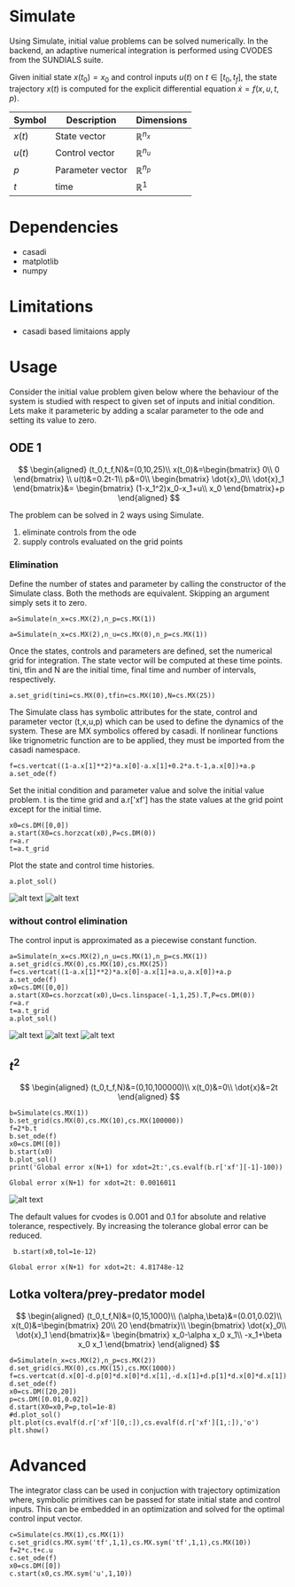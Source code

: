 # Simulate
Using Simulate, initial value problems can be solved numerically. In the backend, an adaptive numerical integration is performed using CVODES from the SUNDIALS suite.

Given initial state $x(t_0)=x_0$ and control inputs $u(t)$ on $t \in [t_0,t_f]$, the state trajectory $x(t)$ is computed for the explicit differential equation $\dot{x}=f(x,u,t,p)$.

|Symbol|Description|Dimensions|
|-|-|-|
|$x(t)$|State vector| $\mathbb{R}^{n_x}$|
|$u(t)$|Control vector| $\mathbb{R}^{n_u}$|
|$p$|Parameter vector| $\mathbb{R}^{n_p}$|
|$t$|time| $\mathbb{R}^{1}$|

# Dependencies
* casadi
* matplotlib
* numpy

# Limitations
* casadi based limitaions apply 

# Usage

Consider the initial value problem given below where the behaviour of the 
system is studied with respect to given set of inputs and initial condition.
Lets make it parameteric by adding a scalar parameter to the ode and setting its value to zero.

## ODE 1
$$
\begin{aligned}
(t_0,t_f,N)&=(0,10,25)\\
x(t_0)&=\begin{bmatrix}
0\\
0
\end{bmatrix}
\\
u(t)&=0.2t-1\\
p&=0\\
\begin{bmatrix}
    \dot{x}_0\\
    \dot{x}_1
\end{bmatrix}&=
\begin{bmatrix}
    (1-x_1^2)x_0-x_1+u\\
    x_0
\end{bmatrix}+p
\end{aligned}
$$

The problem can be solved in 2 ways using Simulate.
1. eliminate controls from the ode
2. supply controls evaluated on the grid points

### Elimination

Define the number of states and parameter by calling the constructor of the Simulate class. Both the methods are equivalent. Skipping an argument simply sets it to zero.

```
a=Simulate(n_x=cs.MX(2),n_p=cs.MX(1))
```
```
a=Simulate(n_x=cs.MX(2),n_u=cs.MX(0),n_p=cs.MX(1))
```
Once the states, controls and parameters are defined, set the numerical grid for integration. The state vector will be computed at these time points. tini, tfin and N are the initial time, final time and number of intervals, respectively.
```
a.set_grid(tini=cs.MX(0),tfin=cs.MX(10),N=cs.MX(25))
```
The Simulate class has symbolic attributes for the state, control and parameter vector (t,x,u,p) which can be used to define the dynamics of the system. These are MX symbolics offered by casadi. If nonlinear functions like trignometric function are to be applied, they must be imported from the casadi namespace.

```
f=cs.vertcat((1-a.x[1]**2)*a.x[0]-a.x[1]+0.2*a.t-1,a.x[0])+a.p
a.set_ode(f)
```
Set the initial condition and parameter value and solve the initial value problem. t is the time grid and a.r['xf'] has the state values at the grid point except for the initial time.
```
x0=cs.DM([0,0])
a.start(X0=cs.horzcat(x0),P=cs.DM(0))
r=a.r
t=a.t_grid
```
Plot the state and control time histories.
```
a.plot_sol()
```
![alt text](image-4.png)
![alt text](image-5.png)

### without control elimination

The control input is approximated as a piecewise constant function.

```
a=Simulate(n_x=cs.MX(2),n_u=cs.MX(1),n_p=cs.MX(1))
a.set_grid(cs.MX(0),cs.MX(10),cs.MX(25))
f=cs.vertcat((1-a.x[1]**2)*a.x[0]-a.x[1]+a.u,a.x[0])+a.p
a.set_ode(f)
x0=cs.DM([0,0])
a.start(X0=cs.horzcat(x0),U=cs.linspace(-1,1,25).T,P=cs.DM(0))
r=a.r
t=a.t_grid
a.plot_sol()
```
![alt text](image.png)
![alt text](image-1.png)
![alt text](image-2.png)

## $t^2$

$$
\begin{aligned}
(t_0,t_f,N)&=(0,10,100000)\\
x(t_0)&=0\\
\dot{x}&=2t
\end{aligned}
$$

```
b=Simulate(cs.MX(1))
b.set_grid(cs.MX(0),cs.MX(10),cs.MX(100000))
f=2*b.t
b.set_ode(f)
x0=cs.DM([0])
b.start(x0)
b.plot_sol()
print('Global error x(N+1) for xdot=2t:',cs.evalf(b.r['xf'][-1]-100))
```
```
Global error x(N+1) for xdot=2t: 0.0016011
```
![alt text](image-6.png)

The default values for cvodes is 0.001 and 0.1 for absolute and relative tolerance, respectively. By increasing the tolerance global error can be reduced.
```
 b.start(x0,tol=1e-12)
```
```
Global error x(N+1) for xdot=2t: 4.81748e-12
```

## Lotka voltera/prey-predator model

$$
\begin{aligned}
(t_0,t_f,N)&=(0,15,1000)\\
(\alpha,\beta)&=(0.01,0.02)\\
x(t_0)&=\begin{bmatrix}
    20\\
    20
\end{bmatrix}\\
\begin{bmatrix}
    \dot{x}_0\\
    \dot{x}_1
\end{bmatrix}&=
\begin{bmatrix}
    x_0-\alpha x_0 x_1\\
    -x_1+\beta x_0 x_1
\end{bmatrix}
\end{aligned}
$$


```
d=Simulate(n_x=cs.MX(2),n_p=cs.MX(2))
d.set_grid(cs.MX(0),cs.MX(15),cs.MX(1000))
f=cs.vertcat(d.x[0]-d.p[0]*d.x[0]*d.x[1],-d.x[1]+d.p[1]*d.x[0]*d.x[1])
d.set_ode(f)
x0=cs.DM([20,20])
p=cs.DM([0.01,0.02])
d.start(X0=x0,P=p,tol=1e-8)
#d.plot_sol()
plt.plot(cs.evalf(d.r['xf'][0,:]),cs.evalf(d.r['xf'][1,:]),'o')
plt.show()
```
# Advanced
The integrator class can be used in conjuction with trajectory optimization
where, symbolic primitives can be passed for state initial state and control inputs. This can be embedded in an optimization and solved for the optimal control input vector.
```
c=Simulate(cs.MX(1),cs.MX(1))
c.set_grid(cs.MX.sym('tf',1,1),cs.MX.sym('tf',1,1),cs.MX(10))
f=2*c.t+c.u
c.set_ode(f)
x0=cs.DM([0])
c.start(x0,cs.MX.sym('u',1,10))  
```